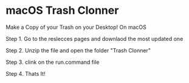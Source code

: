 # macOS Trash Clonner
Make a Copy of your Trash on your Desktop! On macOS

Step 1. Go to the reslecces pages and downlaod the most updated one

Step 2. Unzip the file and open the folder "Trash Clonner"

Step 3. clink on the run.command file 

Step 4. Thats It!
